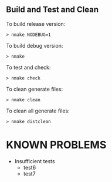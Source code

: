 ## Build and Test and Clean

To build release version:

    > nmake NODEBUG=1

To build debug version:

    > nmake

To test and check:

    > nmake check

To clean generate files:

    > nmake clean

To clean all generate files:

    > nmake distclean

# KNOWN PROBLEMS

  * Insufficient tests
    * test6
    * test7
